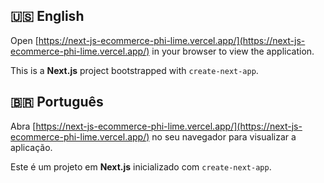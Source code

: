 ## 🇺🇸 English

Open [https://next-js-ecommerce-phi-lime.vercel.app/](https://next-js-ecommerce-phi-lime.vercel.app/) in your browser to view the application.

This is a **Next.js** project bootstrapped with `create-next-app`.

## 🇧🇷 Português

Abra [https://next-js-ecommerce-phi-lime.vercel.app/](https://next-js-ecommerce-phi-lime.vercel.app/) no seu navegador para visualizar a aplicação.

Este é um projeto em **Next.js** inicializado com `create-next-app`.

